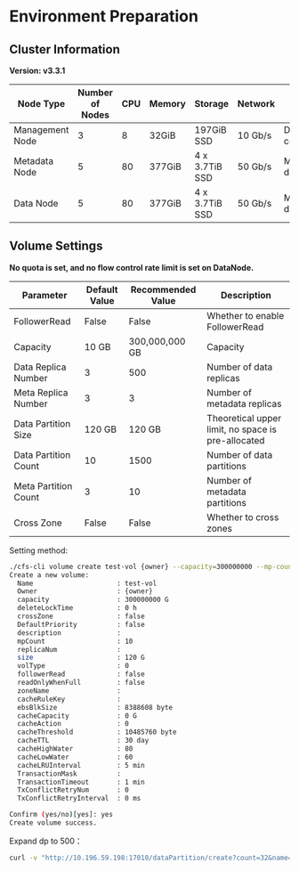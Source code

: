 # Environment Preparation

## Cluster Information

**Version: v3.3.1**

| Node Type       | Number of Nodes | CPU | Memory | Storage        | Network | Remarks          |
|-----------------|-----------------|-----|--------|----------------|---------|------------------|
| Management Node | 3               | 8   | 32GiB  | 197GiB SSD     | 10 Gb/s | Docker container |
| Metadata Node   | 5               | 80  | 377GiB | 4 x 3.7TiB SSD | 50 Gb/s | Mixed deployment |
| Data Node       | 5               | 80  | 377GiB | 4 x 3.7TiB SSD | 50 Gb/s | Mixed deployment |

## Volume Settings

**No quota is set, and no flow control rate limit is set on DataNode.**

| Parameter            | Default Value | Recommended Value | Description                                        |
|----------------------|---------------|-------------------|----------------------------------------------------|
| FollowerRead         | False         | False             | Whether to enable FollowerRead                     |
| Capacity             | 10 GB         | 300,000,000 GB    | Capacity                                           |
| Data Replica Number  | 3             | 500               | Number of data replicas                            |
| Meta Replica Number  | 3             | 3                 | Number of metadata replicas                        |
| Data Partition Size  | 120 GB        | 120 GB            | Theoretical upper limit, no space is pre-allocated |
| Data Partition Count | 10            | 1500              | Number of data partitions                          |
| Meta Partition Count | 3             | 10                | Number of metadata partitions                      |
| Cross Zone           | False         | False             | Whether to cross zones                             |

Setting method:

```bash
./cfs-cli volume create test-vol {owner} --capacity=300000000 --mp-count=10
Create a new volume:
  Name                     : test-vol
  Owner                    : {owner}
  capacity                 : 300000000 G
  deleteLockTime           : 0 h
  crossZone                : false
  DefaultPriority          : false
  description              : 
  mpCount                  : 10
  replicaNum               : 
  size                     : 120 G
  volType                  : 0
  followerRead             : false
  readOnlyWhenFull         : false
  zoneName                 : 
  cacheRuleKey             : 
  ebsBlkSize               : 8388608 byte
  cacheCapacity            : 0 G
  cacheAction              : 0
  cacheThreshold           : 10485760 byte
  cacheTTL                 : 30 day
  cacheHighWater           : 80
  cacheLowWater            : 60
  cacheLRUInterval         : 5 min
  TransactionMask          : 
  TransactionTimeout       : 1 min
  TxConflictRetryNum       : 0
  TxConflictRetryInterval  : 0 ms

Confirm (yes/no)[yes]: yes
Create volume success.
```

Expand dp to 500：

```bash
curl -v "http://10.196.59.198:17010/dataPartition/create?count=32&name=test-vol"
```